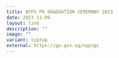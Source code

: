 ```yaml
---
title: NYPS P6 GRADUATION CEREMONY 2023
date: 2023-11-09
layout: link
description: ""
image: ""
variant: tiptap
external: https://go.gov.sg/nypsgc
---
```

